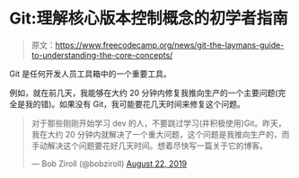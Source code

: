 # Git:理解核心版本控制概念的初学者指南

> 原文：<https://www.freecodecamp.org/news/git-the-laymans-guide-to-understanding-the-core-concepts/>

Git 是任何开发人员工具箱中的一个重要工具。

例如，就在前几天，我能够在大约 20 分钟内修复我推向生产的一个主要问题(完全是我的错)。如果没有 Git，我可能要花几天时间来修复这个问题。

> 对于那些刚刚开始学习 dev 的人，不要跳过学习(并积极使用)Git。昨天，我在大约 20 分钟内就解决了一个重大问题，这个问题是我推向生产的，而手动解决这个问题要花好几天时间。想着尽快写一篇关于它的博客。
> 
> — Bob Ziroll (@bobziroll) [August 22, 2019](https://twitter.com/bobziroll/status/1164527368519610368?ref_src=twsrc%5Etfw)
